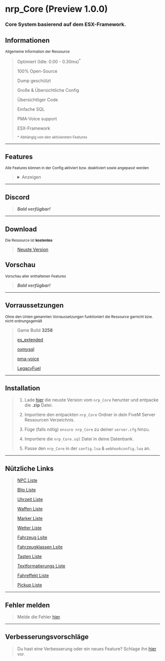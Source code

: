 # nrp_Core (Preview 1.0.0)
### Core System basierend auf dem ESX-Framework.

## Informationen
<sup>Allgemeine Information der Ressource</sup>
> Optimiert (Idle: 0.00 - 0.30ms)<sup>*</sup>
> 
> 100% Open-Source
> 
> Dump geschützt
> 
> Große & Übersichtliche Config
> 
> Übersichtliger Code
>
> Einfache SQL
>
> PMA-Voice support
>
> ESX-Framework
> 
> <sup>* Abhängig von den aktiviereten Features</sup>

---
## Features
<sup>Alle Features können in der Config aktiviert bzw. deaktiviert sowie angepasst werden</sup>
> <details><summary>Anzeigen</summary>
> 
> - Debug
> - Headshot Oneshot
> - Kein Motorrad Kick
> - Taschenlampe bleibt bei Bewegung an
> - Ragdoll
> - Kein Fahrzeug umdrehen
> - Unbegrenzte Ausdauer
> - Unbegrenzt tauchen
> - Kein VDM
> - FPS
> - Händehoch
> - Motor
> - Sitzplatz wechseln
> - Keine NPCs
> - Pausemenu Text
> - HUD Farbe
> - Keine AFK-Kamera
> - ESX Animation
> - Mapclear
> - Discord Rich Presence
> - Fahrzeugverleih
> - PMA-Voice Sprachreichweite
> - Schutzweste
> - Medikit
> - Bandage
> - Aduty
> - ID
> - IDS
> - Einreise Text
> - Carry
> - Geiselnahme
> - Schnee
> - Mit Finger zeigen
> - Verbessertes schleichen
> - Keine Leben & Panzerungsanzeige
> - Kein Waffenrad
> - Tazereffekt
> - Driftmodus
> - Sperrzone
> - Unendlich Muniton
> - Kein Nachladen
> - Magazin
> - Leben und Panzerung speichern
> - Reperaturkasten
> - Waschlappen
> - Blips
> - Keine Minimap zufuß
> - Streamermodus
> - Kabelbinder & Schere
> - Kein Driveby
> - Ped
> - Safezone
> - Schneebälle
> - Halloween
> - Wetter
> - Hinfallen beim Springen
> - Im Kofferraum verstecken
> - Waffenanimation
> - Brille, Helme & Hüte fallen nicht
> - Fahrzeug schieben
> - PMA-Voice nicht verbunden UI
> - Kein Helm auf Motorrad
> - Outfit kopieren
> - Uhrzeit
> - Gehstock
> - Routen
> - LKW Minijob
> - Glückskekse
> - Selbstmord
> - Tempomat
> - Keine Fahrzeugbelohnungen
> - Friedliche NPCs
> - NPC Fahrzeuge abschließen
> - Keine Regeneration
> - NPC Fahrzeug Kennzeichen
> - Cayo Perico
> - Moneykill
> - Kill Benachrichtigung
> - Handysteuer
> - Kein Waffenschlag
> - Kampfunfähigkeit
> - Job Fahrzeuge
> - Job Waffen
> - Spieler beigetreten Logs
> - Spieler verlassen Logs
> - Chat Logs
> - Ressource gestartet Logs
> - Ressource gestoppt Logs
> - txAdmin Spieler gekickt Logs
> - txAdmin Spieler verwarnt Logs
> - txAdmin Spieler gebannt Logs
> - txAdmin Ankündigung Logs
> - txAdmin Config geändert Logs
> - txAdmin Spieler geheilt Logs
> - txAdmin Server herunterfahren Logs
> - txAdmin Direktnachricht Logs
> - Keine Pickups
> - Easteregg
> - Easteregg V2
> - Spieler
> - Ping
> - Fahrzeuge
> - Koordinaten
> - Weihnachtsbäume
> - Kein Autoaim
> - Map Name
> - Game Typ
> - Blinker
> - Echtzeit
> - Kein Angriff Gehstiel
> - Carlock
> - Doorlock
> - Jointransition
> - Fahrzeugname
> - Panicbutton
> - Bartwuchs
> - Skinfix
> - Kaputte Fahrzeuge entfernen
</details>

---
## Discord
> ***Bald verfügbar!***

---
## Download
<sup>Die Ressource ist **kostenlos**</sup>
> [Neuste Version](https://github.com/NuriRP/nrp_Core/releases/latest)

## Vorschau
<sup>Vorschau aller enthaltenen Features</sup>
> ***Bald verfügbar!***

---
## Vorraussetzungen
<sup>Ohne den Unten genannten Vorraussetzungen funktioniert die Ressource garnicht bzw. nicht ordnungsgemäß</sup>
> Game Build **3258**
>
> [es_extended](https://github.com/esx-framework/esx_core)
>
> [oxmysql](https://github.com/overextended/oxmysql)
>
> [pma-voice](https://github.com/AvarianKnight/pma-voice)
>
> [LegacyFuel](https://github.com/InZidiuZ/LegacyFuel)

---
## Installation
> 1. Lade [hier](https://github.com/NuriRP/nrp_Core/releases/latest) die neuste Version vom `nrp_Core` herunter und entpacke die **.zip** Datei.
>
> 2. Importiere den entpackten `nrp_Core` Ordner in dein FiveM Server Ressourcen Verzeichnis.
>
> 3. Füge (falls nötig) `ensure nrp_Core` zu deiner `server.cfg` hinzu.
>
> 4. Importiere die `nrp_Core.sql` Datei in deine Datenbank.
>
> 5. Passe den `nrp_Core` in der `config.lua` & `webhookconfig.lua` an.

---
## Nützliche Links
> [NPC Liste](https://wiki.rage.mp/index.php?title=Peds)
>
> [Blip Liste](https://docs.fivem.net/docs/game-references/blips/)
>
> [Uhrzeit Liste](https://docs.fivem.net/natives/?_0xE679E3E06E363892)
>
> [Waffen Liste](https://wiki.rage.mp/index.php?title=Weapons)
>
> [Marker Liste](https://docs.fivem.net/docs/game-references/markers/)
>
> [Wetter Liste](https://docs.fivem.net/natives/?_0x29B487C359E19889)
>
> [Fahrzeug Lsite](https://docs.fivem.net/docs/game-references/vehicle-models/)
>
> [Fahrzeugklassen Lsite](https://docs.fivem.net/natives/?_0x29439776AAA00A62)
>
> [Tasten Liste](https://docs.fivem.net/docs/game-references/controls/)
>
> [Textformatierungs Liste](https://docs.fivem.net/docs/game-references/text-formatting/)
>
> [Fahreffekt Liste](https://docs.fivem.net/natives/?_0xC429DCEEB339E129)
>
> [Pickup Liste](https://altv.stuyk.com/docs/articles/tables/weapon-pickups.html)

---
## Fehler melden
> Melde die Fehler [hier](https://github.com/NuriRP/nrp_Core/issues).

---
## Verbesserungsvorschläge
> Du hast eine Verbesserung oder ein neues Feature? Schlage ihn [hier](https://github.com/NuriRP/nrp_Core/pulls) vor.
